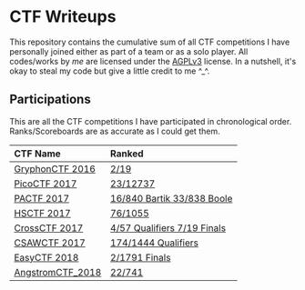 # CTF Writeups
This repository contains the cumulative sum of all CTF competitions I have personally joined either as part of a team or as a solo player. All codes/works by _me_ are licensed under the [AGPLv3](LICENSE) license. In a nutshell, it's okay to steal my code but give a little credit to me ^_^.

## Participations
This are all the CTF competitions I have participated in chronological order. Ranks/Scoreboards are as accurate as I could get them.

| CTF Name                  | Ranked                                        |
|:--------------------------|:----------------------------------------------|
| [GryphonCTF 2016][A1]     | [2/19][B1]                                    |
| [PicoCTF 2017][A2]        | [23/12737][B2]                                |
| [PACTF 2017][A3]          | [16/840 Bartik 33/838 Boole][B3]              |
| [HSCTF 2017][A4]          | [76/1055][B4]                                 |
| [CrossCTF 2017][A5]       | [4/57 Qualifiers 7/19 Finals][B5]             |
| [CSAWCTF 2017][A6]        | [174/1444 Qualifiers][B6]                     |
| [EasyCTF 2018][A7]        | [2/1791 Finals][B7]                           |
| [AngstromCTF_2018][A8]    | [22/741][B8]                                  |

[//]: # (Links to the subfolders)
[A1]: /2016/gryphonctf_2016/README.md
[A2]: /2017/picoctf_2017/README.md
[A3]: /2017/pactf_2017/README.md
[A4]: /2017/hsctf_2017/README.md
[A5]: /2017/crossctf_2017/README.md
[A6]: /2017/csawctf_2017/README.md
[A7]: /2018/easyctf_2018/README.md
[A8]: /2018/angstromctf_2018/README.md

[//]: # (Links to scoreboards)
[B1]: https://github.com/DISMGryphons/GryphonCTF/blob/gh-pages/index.html
[B2]: https://2017game.picoctf.com/game/tutorial-1/leaderboard/3
[B3]: https://2017.pactf.com/scoreboard/bartik/
[B4]: https://play.hsctf.com/scoreboard/
[B5]: https://crossctf.github.io/
[B6]: https://ctf.csaw.io/scoreboard
[B7]: https://easyctf.com/scoreboard
[B8]: https://angstromctf.com/scoreboard
